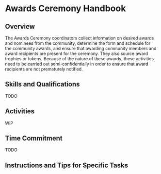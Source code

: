 # Awards Ceremony Handbook

## Overview

The Awards Ceremony coordinators collect information on desired awards and nominees from the community, determine the form and schedule for the community awards, and ensure that awarding community members and award recipients are present for the ceremony.  They also source award trophies or tokens.  Because of the nature of these awards, these activities need to be carried out semi-confidentially in order to ensure that award recipients are not prematurely notified.

## Skills and Qualifications

TODO  

## Activities  

WIP

## Time Commitment

TODO

## Instructions and Tips for Specific Tasks
